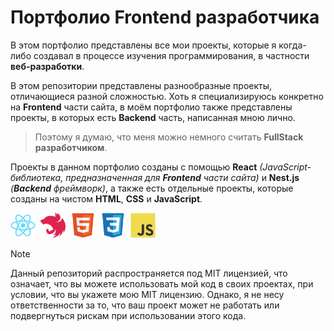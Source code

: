 # Портфолио Frontend разработчика
В этом портфолио представлены все мои проекты, которые я когда-либо создавал в процессе изучения программирования, в частности **веб-разработки**.

В этом репозитории представлены разнообразные проекты, отличающиеся разной сложностью. Хоть я специализируюсь конкретно на **Frontend** части сайта, в моём портфолио также представлены проекты, в которых есть **Backend** часть, написанная мною лично.
> Поэтому я думаю, что меня можно немного считать **FullStack разработчиком**.

Проекты в данном портфолио созданы с помощью **React** *(JavaScript-библиотека, предназначенная для **Frontend** части сайта)* и **Nest.js** *(**Backend** фреймворк)*, а также есть отдельные проекты, которые созданы на чистом **HTML**, **CSS** и **JavaScript**.

<div>
  <img src="https://github.com/devicons/devicon/blob/master/icons/react/react-original.svg" title="React" alt="React" width="40" height="40"/>&nbsp;
  <img src="https://github.com/devicons/devicon/blob/master/icons/nestjs/nestjs-original.svg" title="Nestjs" alt="Nestjs" width="40" height="40"/>&nbsp;
  <img src="https://github.com/devicons/devicon/blob/master/icons/html5/html5-original.svg" title="HTML" alt="HTML" width="40" height="40"/>&nbsp;
  <img src="https://github.com/devicons/devicon/blob/master/icons/css3/css3-original.svg" title="CSS" alt="CSS" width="40" height="40"/>&nbsp;
  <img src="https://github.com/devicons/devicon/blob/master/icons/javascript/javascript-original.svg" title="JS" alt="JS" width="40" height="40"/>&nbsp;
</div>

> [!NOTE]
> Данный репозиторий распространяется под MIT лицензией, что означает, что вы можете использовать мой код в своих проектах, при условии, что вы укажете мою MIT лицензию. Однако, я не несу ответственности за то, что ваш проект может не работать или подвергнуться рискам при использовании этого кода.
